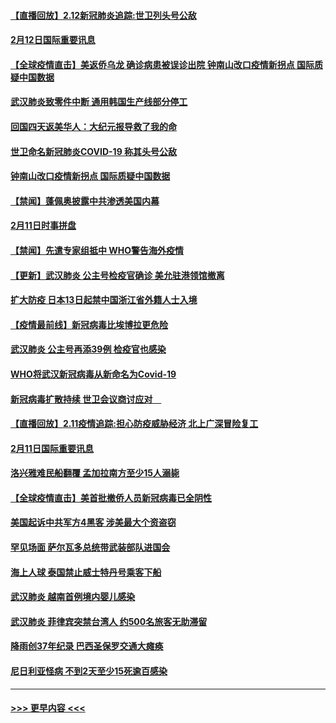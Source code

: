 #### [【直播回放】2.12新冠肺炎追踪:世卫列头号公敌](../pages/prog202/a102775541.md?t=02130022) 
#### [2月12日国际重要讯息](../pages/prog202/a102775437.md?t=02130022) 
#### [【全球疫情直击】美返侨乌龙 确诊病患被误诊出院 钟南山改口疫情新拐点 国际质疑中国数据](../pages/prog202/a102775378.md?t=02130022) 
#### [武汉肺炎致零件中断 通用韩国生产线部分停工](../pages/prog202/a102775365.md?t=02130022) 
#### [回国四天返美华人：大纪元报导救了我的命](../pages/prog202/a102775342.md?t=02130022) 
#### [世卫命名新冠肺炎COVID-19 称其头号公敌](../pages/prog202/a102775196.md?t=02130022) 
#### [钟南山改口疫情新拐点 国际质疑中国数据](../pages/prog202/a102775178.md?t=02130022) 
#### [【禁闻】蓬佩奥披露中共渗透美国内幕](../pages/prog202/a102775129.md?t=02130022) 
#### [2月11日时事拼盘](../pages/prog202/a102775140.md?t=02130022) 
#### [【禁闻】先遣专家组抵中 WHO警告海外疫情](../pages/prog202/a102775112.md?t=02130022) 
#### [【更新】武汉肺炎 公主号检疫官确诊 美允驻港领馆撤离](../pages/prog202/a102770740.md?t=02130022) 
#### [扩大防疫 日本13日起禁中国浙江省外籍人士入境](../pages/prog202/a102775051.md?t=02130022) 
#### [【疫情最前线】新冠病毒比埃博拉更危险](../pages/prog202/a102775043.md?t=02130022) 
#### [武汉肺炎 公主号再添39例 检疫官也感染](../pages/prog202/a102775031.md?t=02130022) 
#### [WHO将武汉新冠病毒从新命名为Covid-19](../pages/prog202/a102774891.md?t=02130022) 
#### [新冠病毒扩散持续 世卫会议商讨应对　](../pages/prog202/a102774850.md?t=02130022) 
#### [【直播回放】2.11疫情追踪:担心防疫威胁经济 北上广深冒险复工](../pages/prog202/a102774741.md?t=02130022) 
#### [2月11日国际重要讯息](../pages/prog202/a102774621.md?t=02130022) 
#### [洛兴雅难民船翻覆 孟加拉南方至少15人溺毙](../pages/prog202/a102774586.md?t=02130022) 
#### [【全球疫情直击】美首批撤侨人员新冠病毒已全阴性](../pages/prog202/a102774523.md?t=02130022) 
#### [美国起诉中共军方4黑客 涉美最大个资盗窃](../pages/prog202/a102774508.md?t=02130022) 
#### [罕见场面  萨尔瓦多总统带武装部队进国会](../pages/prog202/a102774494.md?t=02130022) 
#### [海上人球 泰国禁止威士特丹号乘客下船](../pages/prog202/a102774384.md?t=02130022) 
#### [武汉肺炎 越南首例境内婴儿感染](../pages/prog202/a102774365.md?t=02130022) 
#### [武汉肺炎 菲律宾突禁台湾人 约500名旅客无助滞留](../pages/prog202/a102774288.md?t=02130022) 
#### [降雨创37年纪录 巴西圣保罗交通大瘫痪](../pages/prog202/a102774273.md?t=02130022) 
#### [尼日利亚怪病 不到2天至少15死逾百感染](../pages/prog202/a102774260.md?t=02130022) 

----
#### [ >>> 更早内容 <<< ](../indexes/prog202-earlier.md)
